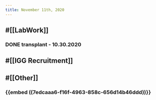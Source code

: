```yaml
---
title: November 11th, 2020
---
```


## #[[LabWork]] 
### DONE transplant - 10.30.2020

## #[[IGG Recruitment]]
### 

## #[[Other]]
### {{embed  ((7edcaaa6-f16f-4963-858c-656d14b46ddd))}}

### 
